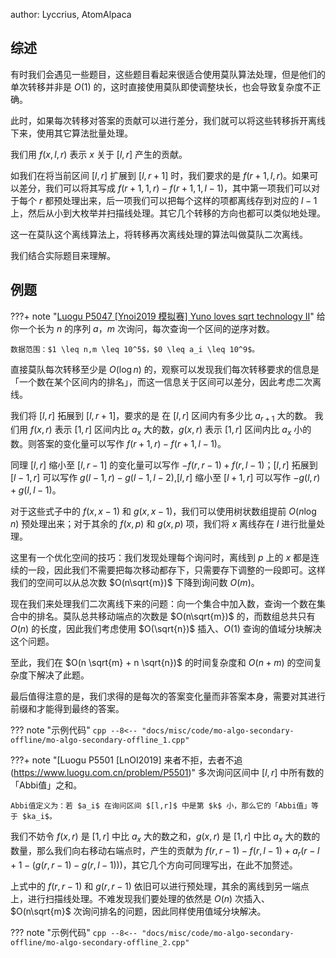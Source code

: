 author: Lyccrius, AtomAlpaca

## 综述

有时我们会遇见一些题目，这些题目看起来很适合使用莫队算法处理，但是他们的单次转移并非是 $O(1)$ 的，这时直接使用莫队即使调整块长，也会导致复杂度不正确。

此时，如果每次转移对答案的贡献可以进行差分，我们就可以将这些转移拆开离线下来，使用其它算法批量处理。

我们用 $f(x, l, r)$ 表示 $x$ 关于 $[l, r]$ 产生的贡献。

如我们在将当前区间 $[l, r]$ 扩展到 $[l, r + 1]$ 时，我们要求的是 $f(r + 1, l, r)$。如果可以差分，我们可以将其写成 $f(r + 1, 1, r) - f(r + 1, 1, l - 1)$，其中第一项我们可以对于每个 $r$ 都预处理出来，后一项我们可以把每个这样的项都离线存到对应的 $l - 1$ 上，然后从小到大枚举并扫描线处理。其它几个转移的方向也都可以类似地处理。

这一在莫队这个离线算法上，将转移再次离线处理的算法叫做莫队二次离线。

我们结合实际题目来理解。

## 例题

???+ note "[Luogu P5047 \[Ynoi2019 模拟赛\] Yuno loves sqrt technology II](https://www.luogu.com.cn/problem/P5047)"
    给你一个长为 $n$ 的序列 $a$，$m$ 次询问，每次查询一个区间的逆序对数。
    
    数据范围：$1 \leq n,m \leq 10^5$，$0 \leq a_i \leq 10^9$。

直接莫队每次转移至少是 $O(\log n)$ 的，观察可以发现我们每次转移要求的信息是「一个数在某个区间内的排名」，而这一信息关于区间可以差分，因此考虑二次离线。

我们将 $[l, r]$ 拓展到 $[l, r + 1]$，要求的是 在 $[l, r]$ 区间内有多少比 $a_{r + 1}$ 大的数。
我们用 $f(x, r)$ 表示 $[1, r]$ 区间内比 $a_x$ 大的数，$g(x, r)$ 表示 $[1, r]$ 区间内比 $a_x$ 小的数。则答案的变化量可以写作 $f(r + 1, r) - f(r + 1, l - 1)$。

同理 $[l, r]$ 缩小至 $[l, r - 1]$ 的变化量可以写作 $-f(r, r - 1) + f(r, l - 1)$；$[l, r]$ 拓展到 $[l - 1, r]$ 可以写作 $g(l - 1, r) - g(l - 1, l - 2)$,$[l, r]$ 缩小至 $[l + 1, r]$ 可以写作 $- g(l, r) + g(l, l - 1)$。

对于这些式子中的 $f(x, x - 1)$ 和 $g(x, x - 1)$，我们可以使用树状数组提前 $O(n \log n)$ 预处理出来；对于其余的 $f(x, p)$ 和 $g(x, p)$ 项，我们将 $x$ 离线存在 $l$ 进行批量处理。

这里有一个优化空间的技巧：我们发现处理每个询问时，离线到 $p$ 上的 $x$ 都是连续的一段，因此我们不需要把每次移动都存下，只需要存下调整的一段即可。这样我们的空间可以从总次数 $O(n\sqrt{m})$ 下降到询问数 $O(m)$。

现在我们来处理我们二次离线下来的问题：向一个集合中加入数，查询一个数在集合中的排名。莫队总共移动端点的次数是 $O(n\sqrt{m})$ 的，而数组总共只有 $O(n)$ 的长度，因此我们考虑使用 $O(\sqrt{n})$ 插入、$O(1)$ 查询的值域分块解决这个问题。

至此，我们在 $O(n \sqrt{m} + n \sqrt{n})$ 的时间复杂度和 $O(n + m)$ 的空间复杂度下解决了此题。

最后值得注意的是，我们求得的是每次的答案变化量而非答案本身，需要对其进行前缀和才能得到最终的答案。

??? note "示例代码"
    ```cpp
    --8<-- "docs/misc/code/mo-algo-secondary-offline/mo-algo-secondary-offline_1.cpp"
    ```

???+ note "[Luogu P5501 \[LnOI2019\] 来者不拒，去者不追 (https://www.luogu.com.cn/problem/P5501)"
    多次询问区间中 $[l, r]$ 中所有数的「Abbi值」之和。
    
    Abbi值定义为：若 $a_i$ 在询问区间 $[l,r]$ 中是第 $k$ 小，那么它的「Abbi值」等于 $ka_i$。

我们不妨令 $f(x,r)$ 是 $[1,r]$ 中比 $a_x$ 大的数之和，$g(x,r)$ 是 $[1,r]$ 中比 $a_x$ 大的数的数量，那么我们向右移动右端点时，产生的贡献为 $f(r,r−1)−f(r,l−1) + a_r(r−l+ 1−(g(r,r−1)−g(r,l−1)))$，其它几个方向可同理写出，在此不加赘述。

上式中的 $f(r, r - 1)$ 和 $g(r, r - 1)$ 依旧可以进行预处理，其余的离线到另一端点上，进行扫描线处理。不难发现我们要处理的依然是 $O(n)$ 次插入、$O(n\sqrt{m}$ 次询问排名的问题，因此同样使用值域分块解决。

??? note "示例代码"
    ```cpp
    --8<-- "docs/misc/code/mo-algo-secondary-offline/mo-algo-secondary-offline_2.cpp"
    ```
